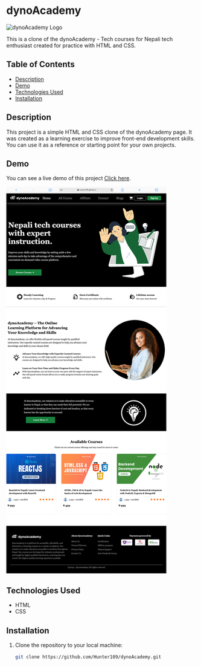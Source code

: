 # dynoAcademy

![dynoAcademy Logo](https://dynoacademy.com/_next/image?url=%2F_next%2Fstatic%2Fmedia%2Flogo.6d8349d8.png&w=640&q=75)

This is a clone of the dynoAcademy - Tech courses for Nepali tech enthusiast created for practice with HTML and CSS.

## Table of Contents

- [Description](#description)
- [Demo](#demo)
- [Technologies Used](#technologies-used)
- [Installation](#installation)

## Description

This project is a simple HTML and CSS clone of the dynoAcademy page. It was created as a learning exercise to improve front-end development skills. You can use it as a reference or starting point for your own projects.

## Demo

You can see a live demo of this project [Click here](https://hunter109.github.io/Esewa-Blog-page/).

![eSewa Blog Clone Demo](<./assets/image/mobile%20(1).png>)

## Technologies Used

- HTML
- CSS

## Installation

1. Clone the repository to your local machine:

   ```bash
   git clone https://github.com/Hunter109/dynoAcademy.git
   ```
